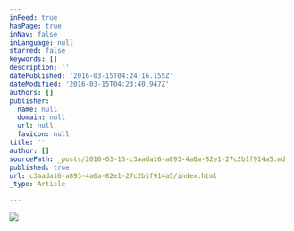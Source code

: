 ```yaml
---
inFeed: true
hasPage: true
inNav: false
inLanguage: null
starred: false
keywords: []
description: ''
datePublished: '2016-03-15T04:24:16.155Z'
dateModified: '2016-03-15T04:23:40.947Z'
authors: []
publisher:
  name: null
  domain: null
  url: null
  favicon: null
title: ''
author: []
sourcePath: _posts/2016-03-15-c3aada16-a893-4a6a-82e1-27c2b1f914a5.md
published: true
url: c3aada16-a893-4a6a-82e1-27c2b1f914a5/index.html
_type: Article

---
```

![](https://the-grid-user-content.s3-us-west-2.amazonaws.com/699f85f9-952b-4558-b4b7-1e6efe34a9d8.jpg)